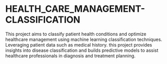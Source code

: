 # HEALTH_CARE_MANAGEMENT-CLASSIFICATION
This project aims to classify patient health conditions and optimize healthcare management using machine learning classification techniques. Leveraging patient data such as medical history. this project provides insights into disease classification and builds predictive models to assist healthcare professionals in diagnosis and treatment planning.
